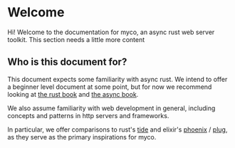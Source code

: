 # Welcome

Hi! Welcome to the documentation for myco, an async rust web server
toolkit. This section needs a little more content

## Who is this document for?

This document expects some familiarity with async rust. We intend to
offer a beginner level document at some point, but for now we
recommend looking at [the rust book](https://doc.rust-lang.org/book/)
and [the async book](https://rust-lang.github.io/async-book/).

We also assume familiarity with web development in general, including
concepts and patterns in http servers and frameworks.

In particular, we offer comparisons to rust's
[tide](https://github.com/http-rs/tide) and elixir's
[phoenix](https://www.phoenixframework.org/) /
[plug](https://hexdocs.pm/plug/readme.html), as they serve as the
primary inspirations for myco.
